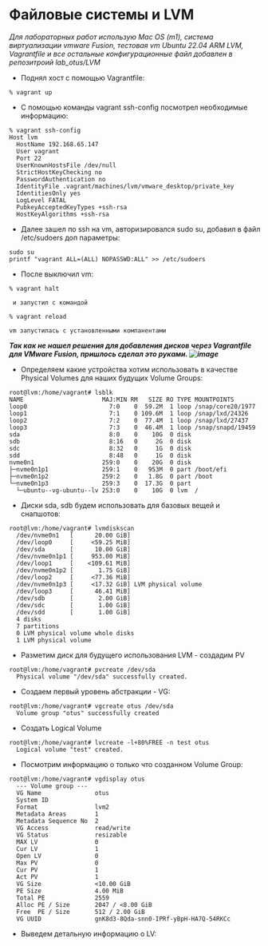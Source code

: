# Файловые системы и LVM

*Для лабораторных работ использую Mac OS (m1), система виртуализации vmware Fusion, тестовая vm Ubuntu 22.04 ARM LVM, Vagrantfile и все остальные конфигурационные файл добавлен в репозитроий lab_otus/LVM*

- Поднял хост с помощью Vagrantfile:

```
% vagrant up
```

- C помощью команды vagrant ssh-config посмотрел необходимые информацию:

```
% vagrant ssh-config
Host lvm
  HostName 192.168.65.147
  User vagrant
  Port 22
  UserKnownHostsFile /dev/null
  StrictHostKeyChecking no
  PasswordAuthentication no
  IdentityFile .vagrant/machines/lvm/vmware_desktop/private_key
  IdentitiesOnly yes
  LogLevel FATAL
  PubkeyAcceptedKeyTypes +ssh-rsa
  HostKeyAlgorithms +ssh-rsa
```

- Далее зашел по ssh на vm, авторизировался sudo su, добавил в файл /etc/sudoers доп параметры:
```
sudo su
printf "vagrant ALL=(ALL) NOPASSWD:ALL" >> /etc/sudoers
```

- После выключил vm:
```
% vagrant halt

 и запустил с командой

% vagrant reload

vm запустилась с установленными компанентами
```

***Так как не нашел решения для добавления дисков через Vagrantfile для VMware Fusion, пришлось сделал это руками.
 ![image](https://github.com/yurpv/lab_otus/assets/162872411/02646b0e-c385-480d-a553-498dd58aac0e)***

- Определяем какие устройства хотим использовать в качестве Physical Volumes для наших будущих Volume Groups:
```
root@lvm:/home/vagrant# lsblk 
NAME                      MAJ:MIN RM   SIZE RO TYPE MOUNTPOINTS
loop0                       7:0    0  59.2M  1 loop /snap/core20/1977
loop1                       7:1    0 109.6M  1 loop /snap/lxd/24326
loop2                       7:2    0  77.4M  1 loop /snap/lxd/27437
loop3                       7:3    0  46.4M  1 loop /snap/snapd/19459
sda                         8:0    0    10G  0 disk 
sdb                         8:16   0     2G  0 disk 
sdc                         8:32   0     1G  0 disk 
sdd                         8:48   0     1G  0 disk 
nvme0n1                   259:0    0    20G  0 disk 
├─nvme0n1p1               259:1    0   953M  0 part /boot/efi
├─nvme0n1p2               259:2    0   1.8G  0 part /boot
└─nvme0n1p3               259:3    0  17.3G  0 part 
  └─ubuntu--vg-ubuntu--lv 253:0    0    10G  0 lvm  /
```

- Диски sda, sdb будем использовать для базовых вещей и снапшотов:

```
root@lvm:/home/vagrant# lvmdiskscan
  /dev/nvme0n1   [      20.00 GiB] 
  /dev/loop0     [     <59.25 MiB] 
  /dev/sda       [      10.00 GiB] 
  /dev/nvme0n1p1 [     953.00 MiB] 
  /dev/loop1     [    <109.61 MiB] 
  /dev/nvme0n1p2 [       1.75 GiB] 
  /dev/loop2     [     <77.36 MiB] 
  /dev/nvme0n1p3 [     <17.32 GiB] LVM physical volume
  /dev/loop3     [      46.41 MiB] 
  /dev/sdb       [       2.00 GiB] 
  /dev/sdc       [       1.00 GiB] 
  /dev/sdd       [       1.00 GiB] 
  4 disks
  7 partitions
  0 LVM physical volume whole disks
  1 LVM physical volume
```

- Разметим диск для будущего использования LVM - создадим PV

```
root@lvm:/home/vagrant# pvcreate /dev/sda
  Physical volume "/dev/sda" successfully created.
```

- Cоздаем первый уровень абстракции - VG:

```
root@lvm:/home/vagrant# vgcreate otus /dev/sda
  Volume group "otus" successfully created
```

-  Cоздать Logical Volume

```
root@lvm:/home/vagrant# lvcreate -l+80%FREE -n test otus
  Logical volume "test" created.
```

- Посмотрим информацию о только что созданном Volume Group:

```
root@lvm:/home/vagrant# vgdisplay otus
  --- Volume group ---
  VG Name               otus
  System ID             
  Format                lvm2
  Metadata Areas        1
  Metadata Sequence No  2
  VG Access             read/write
  VG Status             resizable
  MAX LV                0
  Cur LV                1
  Open LV               0
  Max PV                0
  Cur PV                1
  Act PV                1
  VG Size               <10.00 GiB
  PE Size               4.00 MiB
  Total PE              2559
  Alloc PE / Size       2047 / <8.00 GiB
  Free  PE / Size       512 / 2.00 GiB
  VG UUID               gnK8d3-8Qda-snn0-IPRf-yBpH-HA7Q-54RKCc
```

- Выведем детальную информацию о LV:

```

```
